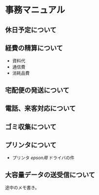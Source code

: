 # 事務マニュアル

## 休日予定について
## 経費の精算について
- 資料代
- 通信費
- 消耗品費
## 宅配便の発送について
## 電話、来客対応について
## ゴミ収集について
## プリンタについて
- プリンタ *epson用* ドライバの件
## 大容量データの送受信について

途中のメモ書き。

